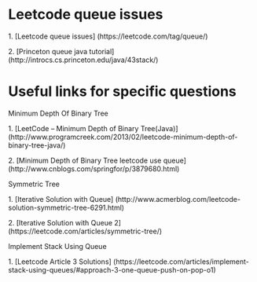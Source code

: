 # Leetcode queue issues
<p>1. [Leetcode queue issues] (https://leetcode.com/tag/queue/)
<p>2. [Princeton queue java tutorial] (http://introcs.cs.princeton.edu/java/43stack/)

# Useful links for specific questions
<p>Minimum Depth Of Binary Tree
<p>1. [LeetCode – Minimum Depth of Binary Tree(Java)] (http://www.programcreek.com/2013/02/leetcode-minimum-depth-of-binary-tree-java/)
<p>2. [Minimum Depth of Binary Tree leetcode use queue] (http://www.cnblogs.com/springfor/p/3879680.html)

<p>Symmetric Tree
<p>1. [Iterative Solution with Queue] (http://www.acmerblog.com/leetcode-solution-symmetric-tree-6291.html)
<p>2. [Iterative Solution with Queue 2] (https://leetcode.com/articles/symmetric-tree/)

<p>Implement Stack Using Queue
<p>1. [Leetcode Article 3 Solutions] (https://leetcode.com/articles/implement-stack-using-queues/#approach-3-one-queue-push-on-pop-o1)
